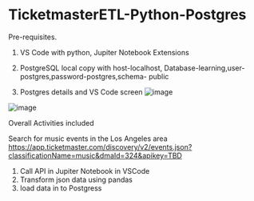 # TicketmasterETL-Python-Postgres
Pre-requisites. 
  1. VS Code with python, Jupiter Notebook Extensions
  2. PostgreSQL local copy with host-localhost, Database-learning,user-postgres,password-postgres,schema- public

  3. Postgres details and VS Code screen
![image](https://github.com/user-attachments/assets/18bd1a3e-98f4-41d2-91f3-4d9f447346e9)


![image](https://github.com/user-attachments/assets/60cb3548-2a3f-4620-a506-832e850e2c46)



Overall Activities included

Search for music events in the Los Angeles area https://app.ticketmaster.com/discovery/v2/events.json?classificationName=music&dmaId=324&apikey=TBD
1) Call API in Jupiter Notebook in VSCode
2) Transform json data using pandas
3) load data in to Postgress

